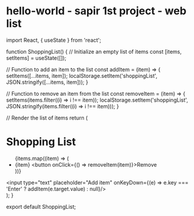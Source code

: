 # hello-world -  sapir 1st project - web list
import React, { useState } from 'react';

function ShoppingList() {
  // Initialize an empty list of items
  const [items, setItems] = useState([]);

  // Function to add an item to the list
  const addItem = (item) => {
    setItems([...items, item]);
    localStorage.setItem('shoppingList', JSON.stringify([...items, item]));
  }

  // Function to remove an item from the list
  const removeItem = (item) => {
    setItems(items.filter((i) => i !== item));
    localStorage.setItem('shoppingList', JSON.stringify(items.filter((i) => i !== item)));
  }

  // Render the list of items
  return (
    <div>
      <h1>Shopping List</h1>
      <ul>
        {items.map((item) => (
          <li key={item}>
            {item} <button onClick={() => removeItem(item)}>Remove</button>
          </li>
        ))}
      </ul>
      <input type="text" placeholder="Add item" onKeyDown={(e) => e.key === 'Enter' ? addItem(e.target.value) : null}/>
    </div>
  );
}

export default ShoppingList;
